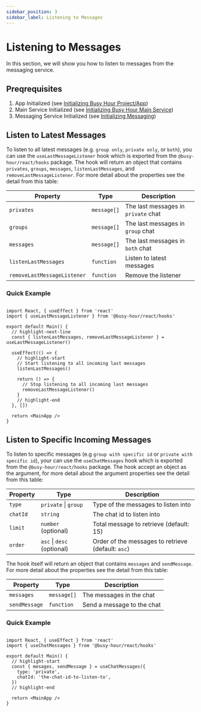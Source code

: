```yaml
---
sidebar_position: 3
sidebar_label: Listening to Messages
---
```


# Listening to Messages

In this section, we will show you how to listen to messages from the messaging service.

## Preqrequisites

1. App Initialized (see [Initializing Busy Hour Project/App](../react/getting-started#initializing-busy-hour-projectapp))
2. Main Service Initialized (see [Initializing Busy Hour Main Service](../react/getting-started#initializing-busy-hour-main-service))
3. Messaging Service Initialized (see [Initializing Messaging](../react/initializing-services#initializing-messaging))

## Listen to Latest Messages

To listen to all latest messages (e.g. `group only`, `private only`, or `both`), you can use the `useLastMessageListener` hook which is exported from the `@busy-hour/react/hooks` package. The hook will return an object that contains `privates`, `groups`, `messages`, `listenLastMessages`, and `removeLastMessageListener`. For more detail about the properties see the detail from this table:

| Property                    | Type        | Description                         |
| --------------------------- | ----------- | ----------------------------------- |
| `privates`                  | `message[]` | The last messages in `private` chat |
| `groups`                    | `message[]` | The last messages in `group` chat   |
| `messages`                  | `message[]` | The last messages in `both` chat    |
| `listenLastMessages`        | `function`  | Listen to latest messages           |
| `removeLastMessageListener` | `function`  | Remove the listener                 |

### Quick Example

```tsx title="src/main.tsx"

import React, { useEffect } from 'react'
import { useLastMessageListener } from '@busy-hour/react/hooks'

export default Main() {
  // highlight-next-line
  const { listenLastMessages, removeLastMessageListener } = useLastMessageListener()

  useEffect(() => {
    // highlight-start
    // Start listening to all incoming last messages
    listenLastMessages()

    return () => {
      // Stop listening to all incoming last messages
      removeLastMessageListener()
    }
    // highlight-end
  }, [])

  return <MainApp />
}

```

## Listen to Specific Incoming Messages

To listen to specific messages (e.g `group with specific id` or `private with specific id`), your can use the `useChatMessages` hook which is exported from the `@busy-hour/react/hooks` package. The hook accept an object as the argument, for more detail about the argument properties see the detail from this table:

| Property | Type                       | Description                                        |
| -------- | -------------------------- | -------------------------------------------------- |
| `type`   | `private` \| `group`       | Type of the messages to listen into                |
| `chatId` | `string`                   | The chat id to listen into                         |
| `limit`  | `number` (optional)        | Total message to retrieve (default: 15)            |
| `order`  | `asc` \| `desc` (optional) | Order of the messages to retrieve (default: `asc`) |

The hook itself will return an object that contains `messages` and `sendMessage`. For more detail about the properties see the detail from this table:

| Property      | Type        | Description                |
| ------------- | ----------- | -------------------------- |
| `messages`    | `message[]` | The messages in the chat   |
| `sendMessage` | `function`  | Send a message to the chat |

### Quick Example

```tsx title="src/main.tsx"

import React, { useEffect } from 'react'
import { useChatMessages } from '@busy-hour/react/hooks'

export default Main() {
  // highlight-start
  const { mesages, sendMessage } = useChatMessages({
    type: 'private',
    chatId: 'the-chat-id-to-listen-to',
  })
  // highlight-end

  return <MainApp />
}

```
